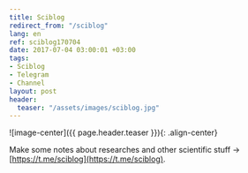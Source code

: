 ```yaml
---
title: Sciblog
redirect_from: "/sciblog"
lang: en
ref: sciblog170704
date: 2017-07-04 03:00:01 +03:00
tags:
- Sciblog
- Telegram
- Channel
layout: post
header:
  teaser: "/assets/images/sciblog.jpg"
---
```


![image-center]({{ page.header.teaser }}){: .align-center}

Make some notes about researches and other scientific stuff -> [https://t.me/sciblog](https://t.me/sciblog).
